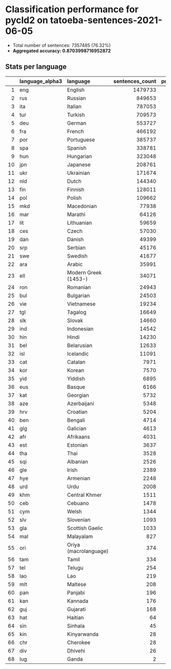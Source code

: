 # Classification performance for pycld2 on tatoeba-sentences-2021-06-05

- Total number of sentences: 7357485 (76.32%)
- **Aggregated accuracy: 0.8703998716952872**

## Stats per language
|    | language_alpha3   | language              |   sentences_count |   precision |   recall |      tp |    fp |      tn |     fn |
|---:|:------------------|:----------------------|------------------:|------------:|---------:|--------:|------:|--------:|-------:|
|  1 | eng               | English               |           1479733 |       0.954 |    0.970 | 1435203 | 68588 | 5809164 |  44530 |
|  2 | rus               | Russian               |            849653 |       0.998 |    0.830 |  705549 |  1667 | 6506165 | 144104 |
|  3 | ita               | Italian               |            787053 |       0.999 |    0.689 |  542549 |   441 | 6569991 | 244504 |
|  4 | tur               | Turkish               |            709573 |       1.000 |    0.923 |  654731 |   189 | 6647723 |  54842 |
|  5 | deu               | German                |            553727 |       1.000 |    0.954 |  528244 |   183 | 6803575 |  25483 |
|  6 | fra               | French                |            466192 |       0.999 |    0.845 |  394106 |   372 | 6890921 |  72086 |
|  7 | por               | Portuguese            |            385737 |       0.981 |    0.865 |  333763 |  6370 | 6965378 |  51974 |
|  8 | spa               | Spanish               |            338781 |       0.994 |    0.798 |  270207 |  1677 | 7017027 |  68574 |
|  9 | hun               | Hungarian             |            323048 |       1.000 |    0.935 |  302013 |   132 | 7034305 |  21035 |
| 10 | jpn               | Japanese              |            208761 |       1.000 |    0.999 |  208635 |     0 | 7148724 |    126 |
| 11 | ukr               | Ukrainian             |            171674 |       0.991 |    0.791 |  135799 |  1168 | 7184643 |  35875 |
| 12 | nld               | Dutch                 |            144340 |       0.994 |    0.820 |  118356 |   662 | 7212483 |  25984 |
| 13 | fin               | Finnish               |            128011 |       0.999 |    0.909 |  116372 |   160 | 7229314 |  11639 |
| 14 | pol               | Polish                |            109662 |       0.999 |    0.926 |  101512 |    75 | 7247748 |   8150 |
| 15 | mkd               | Macedonian            |             77938 |       0.969 |    0.477 |   37213 |  1178 | 7278369 |  40725 |
| 16 | mar               | Marathi               |             64126 |       1.000 |    0.967 |   62024 |    24 | 7293335 |   2102 |
| 17 | lit               | Lithuanian            |             59659 |       0.997 |    0.914 |   54501 |   144 | 7297682 |   5158 |
| 18 | ces               | Czech                 |             57030 |       0.970 |    0.891 |   50816 |  1551 | 7298904 |   6214 |
| 19 | dan               | Danish                |             49399 |       0.877 |    0.698 |   34494 |  4854 | 7303232 |  14905 |
| 20 | srp               | Serbian               |             45176 |       0.246 |    0.564 |   25486 | 77950 | 7234359 |  19690 |
| 21 | swe               | Swedish               |             41677 |       0.996 |    0.761 |   31709 |   135 | 7315673 |   9968 |
| 22 | ara               | Arabic                |             35991 |       1.000 |    0.776 |   27916 |     1 | 7321493 |   8075 |
| 23 | ell               | Modern Greek (1453-)  |             34071 |       1.000 |    1.000 |   34071 |    14 | 7323400 |      0 |
| 24 | ron               | Romanian              |             24943 |       0.963 |    0.811 |   20227 |   787 | 7331755 |   4716 |
| 25 | bul               | Bulgarian             |             24503 |       0.852 |    0.700 |   17140 |  2967 | 7330015 |   7363 |
| 26 | vie               | Vietnamese            |             19234 |       0.995 |    0.991 |   19062 |   103 | 7338148 |    172 |
| 27 | tgl               | Tagalog               |             16649 |       0.988 |    0.789 |   13136 |   166 | 7340670 |   3513 |
| 28 | slk               | Slovak                |             14660 |       0.693 |    0.788 |   11559 |  5110 | 7337715 |   3101 |
| 29 | ind               | Indonesian            |             14542 |       0.865 |    0.775 |   11270 |  1756 | 7341187 |   3272 |
| 30 | hin               | Hindi                 |             14230 |       0.918 |    0.973 |   13848 |  1230 | 7342025 |    382 |
| 31 | bel               | Belarusian            |             12633 |       0.929 |    0.885 |   11176 |   855 | 7343997 |   1457 |
| 32 | isl               | Icelandic             |             11091 |       0.996 |    0.925 |   10261 |    39 | 7346355 |    830 |
| 33 | cat               | Catalan               |              7971 |       0.806 |    0.685 |    5464 |  1317 | 7348197 |   2507 |
| 34 | kor               | Korean                |              7570 |       1.000 |    0.991 |    7500 |     0 | 7349915 |     70 |
| 35 | yid               | Yiddish               |              6895 |       1.000 |    0.937 |    6460 |     0 | 7350590 |    435 |
| 36 | eus               | Basque                |              6166 |       0.972 |    0.893 |    5505 |   158 | 7351161 |    661 |
| 37 | kat               | Georgian              |              5732 |       1.000 |    1.000 |    5731 |     0 | 7351753 |      1 |
| 38 | aze               | Azerbaijani           |              5348 |       0.509 |    0.870 |    4651 |  4486 | 7347651 |    697 |
| 39 | hrv               | Croatian              |              5204 |       0.270 |    0.565 |    2942 |  7957 | 7344324 |   2262 |
| 40 | ben               | Bengali               |              4714 |       1.000 |    0.777 |    3662 |     0 | 7352771 |   1052 |
| 41 | glg               | Galician              |              4613 |       0.292 |    0.668 |    3081 |  7456 | 7345416 |   1532 |
| 42 | afr               | Afrikaans             |              4031 |       0.446 |    0.826 |    3330 |  4132 | 7349322 |    701 |
| 43 | est               | Estonian              |              3637 |       0.908 |    0.752 |    2734 |   278 | 7353570 |    903 |
| 44 | tha               | Thai                  |              3528 |       1.000 |    1.000 |    3528 |     0 | 7353957 |      0 |
| 45 | sqi               | Albanian              |              2526 |       0.962 |    0.909 |    2295 |    91 | 7354868 |    231 |
| 46 | gle               | Irish                 |              2389 |       0.938 |    0.884 |    2112 |   140 | 7354956 |    277 |
| 47 | hye               | Armenian              |              2248 |       1.000 |    1.000 |    2247 |     0 | 7355237 |      1 |
| 48 | urd               | Urdu                  |              2008 |       0.997 |    0.948 |    1903 |     5 | 7355472 |    105 |
| 49 | khm               | Central Khmer         |              1511 |       1.000 |    0.991 |    1498 |     0 | 7355974 |     13 |
| 50 | ceb               | Cebuano               |              1478 |       0.617 |    0.551 |     815 |   506 | 7355501 |    663 |
| 51 | cym               | Welsh                 |              1344 |       0.968 |    0.845 |    1136 |    37 | 7356104 |    208 |
| 52 | slv               | Slovenian             |              1093 |       0.739 |    0.550 |     601 |   212 | 7356180 |    492 |
| 53 | gla               | Scottish Gaelic       |              1033 |       0.927 |    0.909 |     939 |    74 | 7356378 |     94 |
| 54 | mal               | Malayalam             |               827 |       1.000 |    1.000 |     827 |     0 | 7356658 |      0 |
| 55 | ori               | Oriya (macrolanguage) |               374 |       1.000 |    1.000 |     374 |     0 | 7357111 |      0 |
| 56 | tam               | Tamil                 |               334 |       1.000 |    1.000 |     334 |     0 | 7357151 |      0 |
| 57 | tel               | Telugu                |               254 |       1.000 |    1.000 |     254 |     0 | 7357231 |      0 |
| 58 | lao               | Lao                   |               219 |       1.000 |    1.000 |     219 |     0 | 7357266 |      0 |
| 59 | mlt               | Maltese               |               208 |       0.243 |    0.803 |     167 |   520 | 7356757 |     41 |
| 60 | pan               | Panjabi               |               196 |       1.000 |    1.000 |     196 |     0 | 7357289 |      0 |
| 61 | kan               | Kannada               |               176 |       1.000 |    1.000 |     176 |     0 | 7357309 |      0 |
| 62 | guj               | Gujarati              |               168 |       1.000 |    1.000 |     168 |     0 | 7357317 |      0 |
| 63 | hat               | Haitian               |                64 |       0.114 |    0.594 |      38 |   294 | 7357127 |     26 |
| 64 | sin               | Sinhala               |                45 |       1.000 |    1.000 |      45 |     0 | 7357440 |      0 |
| 65 | kin               | Kinyarwanda           |                28 |       0.050 |    0.679 |      19 |   361 | 7357096 |      9 |
| 66 | chr               | Cherokee              |                28 |       1.000 |    0.964 |      27 |     0 | 7357457 |      1 |
| 67 | div               | Dhivehi               |                26 |       1.000 |    1.000 |      26 |     0 | 7357459 |      0 |
| 68 | lug               | Ganda                 |                 2 |       0.032 |    1.000 |       2 |    60 | 7357423 |      0 |